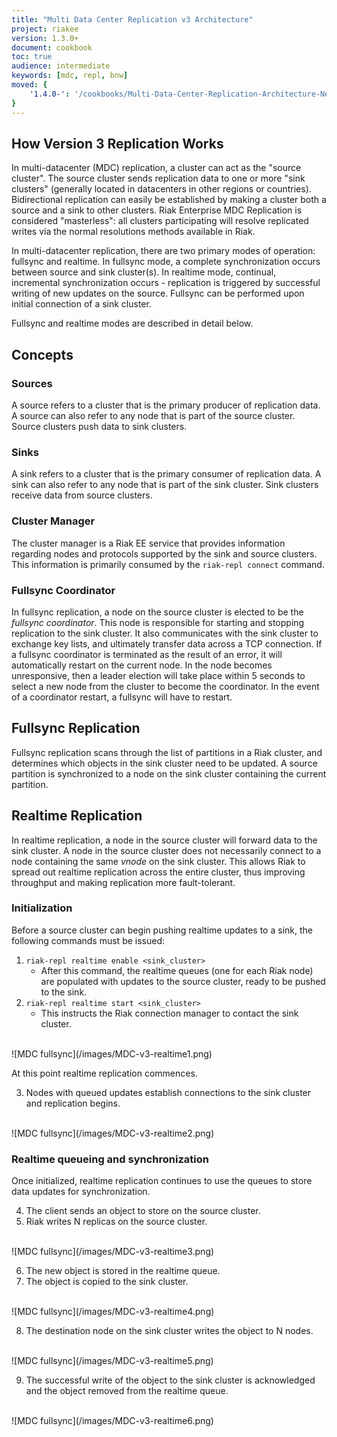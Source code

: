 ```yaml
---
title: "Multi Data Center Replication v3 Architecture"
project: riakee
version: 1.3.0+
document: cookbook
toc: true
audience: intermediate
keywords: [mdc, repl, bnw]
moved: {
    '1.4.0-': '/cookbooks/Multi-Data-Center-Replication-Architecture-New'
}
---
```


## How Version 3 Replication Works

In multi-datacenter (MDC) replication, a cluster can act as the "source cluster". The source cluster sends replication data to one or more "sink clusters" (generally located in datacenters in other regions or countries). Bidirectional replication can easily be established by making a cluster both a source and a sink to other clusters. Riak Enterprise MDC Replication is considered "masterless": all clusters participating will resolve replicated writes via the normal resolutions methods available in Riak.

In multi-datacenter replication, there are two primary modes of operation: fullsync and realtime. In fullsync mode, a complete synchronization occurs between source and sink cluster(s). In realtime mode, continual, incremental synchronization occurs - replication is triggered by successful writing of new updates on the source. Fullsync can be performed upon initial connection of a sink cluster.

Fullsync and realtime modes are described in detail below.

## Concepts

### Sources

A source refers to a cluster that is the primary producer of replication data. A source can also refer to any node that is part of the source cluster. Source clusters push data to sink clusters.

### Sinks

A sink refers to a cluster that is the primary consumer of replication data. A sink can also refer to any node that is part of the sink cluster. Sink clusters receive data from source clusters.

### Cluster Manager

The cluster manager is a Riak EE service that provides information regarding nodes and protocols supported by the sink and source clusters. This information is primarily consumed by the `riak-repl connect` command.

### Fullsync Coordinator

In fullsync replication, a node on the source cluster is elected to be the *fullsync coordinator*. This node is responsible for starting and stopping replication to the sink cluster. It also communicates with the sink cluster to exchange key lists, and ultimately transfer data across a TCP connection. If a fullsync coordinator is terminated as the result of an error, it will automatically restart on the current node. In the node becomes unresponsive, then a leader election will take place within 5 seconds to select a new node from the cluster to become the coordinator. In the event of a coordinator restart, a fullsync will have to restart.


## Fullsync Replication

Fullsync replication scans through the list of partitions in a Riak cluster, and determines which objects in the sink cluster need to be updated. A source partition is synchronized to a node on the sink cluster containing the current partition.

## Realtime Replication

In realtime replication, a node in the source cluster will forward data to the sink cluster. A node in the source cluster does not necessarily connect to a node containing the same *vnode* on the sink cluster. This allows Riak to spread out realtime replication across the entire cluster, thus improving throughput and making replication more fault-tolerant.

### Initialization
Before a source cluster can begin pushing realtime updates to a sink, the following commands must be issued:

1. `riak-repl realtime enable <sink_cluster>`
    * After this command, the realtime queues (one for each Riak node) are populated with updates to the source cluster, ready to be pushed to the sink.
2. `riak-repl realtime start <sink_cluster>`
    * This instructs the Riak connection manager to contact the sink cluster.

<br>
![MDC fullsync](/images/MDC-v3-realtime1.png)
<Br>

At this point realtime replication commences.

<ol start="3">
<li>Nodes with queued updates establish connections to the sink cluster and replication begins.</li>
</ol>

<br>
![MDC fullsync](/images/MDC-v3-realtime2.png)
<Br>

### Realtime queueing and synchronization

Once initialized, realtime replication continues to use the queues to store data updates for synchronization.

<ol start="4">
<li>The client sends an object to store on the source cluster.</li>
<li>Riak writes N replicas on the source cluster.</li>
</ol>

<br>
![MDC fullsync](/images/MDC-v3-realtime3.png)
<Br>

<ol start="6">
<li>The new object is stored in the realtime queue.</li>
<li>The object is copied to the sink cluster.</li>
</ol>

<br>
![MDC fullsync](/images/MDC-v3-realtime4.png)
<Br>

<ol start="8">
<li>The destination node on the sink cluster writes the object to N nodes.</li>
</ol>

<br>
![MDC fullsync](/images/MDC-v3-realtime5.png)
<Br>

<ol start="9">
<li>The successful write of the object to the sink cluster is acknowledged and the object removed from the realtime queue.</li>
</ol>

<br>
![MDC fullsync](/images/MDC-v3-realtime6.png)
<br>

